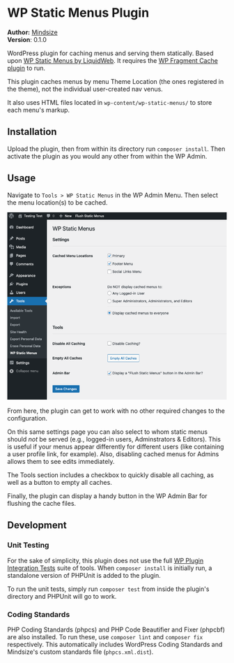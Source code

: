# WP Static Menus Plugin


**Author:** [Mindsize](https://mindsize.me)<br>
**Version**: 0.1.0

WordPress plugin for caching menus and serving them statically. Based upon [WP Static Menus by LiquidWeb](https://github.com/liquidweb/wp-static-menus).  It requires the [WP Fragment Cache plugin](https://github.com/Mindsize/wp-fragment-cache) to run.

This plugin caches menus by menu Theme Location (the ones registered in the theme), not the individual user-created nav venus.

It also uses HTML files located in `wp-content/wp-static-menus/` to store each menu's markup.

## Installation

Upload the plugin, then from within its directory run `composer install`.  Then activate the plugin as you would any other from within the WP Admin.

## Usage

Navigate to `Tools > WP Static Menus` in the WP Admin Menu. Then select the menu location(s) to be cached.

![Settings Page Screenshot](https://github.com/johnregan3/wp-static-menus/blob/repo-media/readme-settings-screenshot.png?raw=true)

From here, the plugin can get to work with no other required changes to the configuration.

On this same settings page you can also select to whom static menus should _not_ be served (e.g., logged-in users, Adminstrators & Editors).  This is useful if your menus appear differently for different users (like containing a user profile link, for example).  Also, disabling cached menus for Admins allows them to see edits immediately.

The Tools section includes a checkbox to quickly disable all caching, as well as a button to empty all caches.

Finally, the plugin can display a handy button in the WP Admin Bar for flushing the cache files.

## Development

### Unit Testing

For the sake of simplicity, this plugin does not use the full [WP Plugin Integration Tests](https://make.wordpress.org/cli/handbook/misc/plugin-unit-tests/) suite of tools. When `composer install` is initially run, a standalone version of PHPUnit is added to the plugin.

To run the unit tests, simply run `composer test` from inside the plugin's directory and PHPUnit will go to work.

### Coding Standards

PHP Coding Standards (phpcs) and PHP Code Beautifier and Fixer (phpcbf) are also installed.  To run these, use `composer lint` and `composer fix` respectively.  This automatically includes WordPress Coding Standards and Mindsize's custom standards file (`phpcs.xml.dist`).
